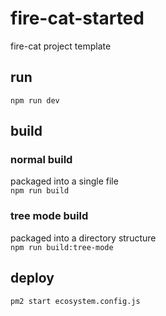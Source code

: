 # fire-cat-started
fire-cat project template

## run
`npm run dev`

## build

### normal build
packaged into a single file  
`npm run build`

### tree mode build
packaged into a directory structure  
`npm run build:tree-mode`

## deploy
`pm2 start ecosystem.config.js`
